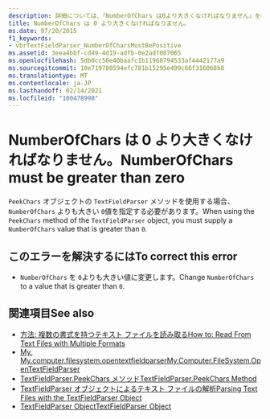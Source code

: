 ```yaml
---
description: 詳細については、「NumberOfChars は0より大きくなければなりません」を参照してください。
title: NumberOfChars は 0 より大きくなければなりません。
ms.date: 07/20/2015
f1_keywords:
- vbrTextFieldParser_NumberOfCharsMustBePositive
ms.assetid: 3eea4bbf-cd49-4d19-adfb-0e2adf087065
ms.openlocfilehash: 5db0cc50e40baafc1b11968794533af4442177a9
ms.sourcegitcommit: 10e719780594efc781b15295e499c66f316068b8
ms.translationtype: MT
ms.contentlocale: ja-JP
ms.lasthandoff: 02/14/2021
ms.locfileid: "100478998"
---
```

# <a name="numberofchars-must-be-greater-than-zero"></a><span data-ttu-id="85e6c-103">NumberOfChars は 0 より大きくなければなりません。</span><span class="sxs-lookup"><span data-stu-id="85e6c-103">NumberOfChars must be greater than zero</span></span>

<span data-ttu-id="85e6c-104">`PeekChars` オブジェクトの `TextFieldParser` メソッドを使用する場合、 `NumberOfChars` よりも大きい `0`値を指定する必要があります。</span><span class="sxs-lookup"><span data-stu-id="85e6c-104">When using the `PeekChars` method of the `TextFieldParser` object, you must supply a `NumberOfChars` value that is greater than `0`.</span></span>  
  
## <a name="to-correct-this-error"></a><span data-ttu-id="85e6c-105">このエラーを解決するには</span><span class="sxs-lookup"><span data-stu-id="85e6c-105">To correct this error</span></span>  
  
- <span data-ttu-id="85e6c-106">`NumberOfChars` を `0`よりも大きい値に変更します。</span><span class="sxs-lookup"><span data-stu-id="85e6c-106">Change `NumberOfChars` to a value that is greater than `0`.</span></span>  
  
## <a name="see-also"></a><span data-ttu-id="85e6c-107">関連項目</span><span class="sxs-lookup"><span data-stu-id="85e6c-107">See also</span></span>

- [<span data-ttu-id="85e6c-108">方法: 複数の書式を持つテキスト ファイルを読み取る</span><span class="sxs-lookup"><span data-stu-id="85e6c-108">How to: Read From Text Files with Multiple Formats</span></span>](../developing-apps/programming/drives-directories-files/how-to-read-from-text-files-with-multiple-formats.md)
- [<span data-ttu-id="85e6c-109">My. My.computer.filesystem.opentextfieldparser</span><span class="sxs-lookup"><span data-stu-id="85e6c-109">My.Computer.FileSystem.OpenTextFieldParser</span></span>](xref:Microsoft.VisualBasic.FileIO.FileSystem.OpenTextFieldParser%2A)
- [<span data-ttu-id="85e6c-110">TextFieldParser.PeekChars メソッド</span><span class="sxs-lookup"><span data-stu-id="85e6c-110">TextFieldParser.PeekChars Method</span></span>](xref:Microsoft.VisualBasic.FileIO.TextFieldParser.PeekChars%2A)
- [<span data-ttu-id="85e6c-111">TextFieldParser オブジェクトによるテキスト ファイルの解析</span><span class="sxs-lookup"><span data-stu-id="85e6c-111">Parsing Text Files with the TextFieldParser Object</span></span>](../developing-apps/programming/drives-directories-files/parsing-text-files-with-the-textfieldparser-object.md)
- [<span data-ttu-id="85e6c-112">TextFieldParser Object</span><span class="sxs-lookup"><span data-stu-id="85e6c-112">TextFieldParser Object</span></span>](../language-reference/objects/textfieldparser-object.md)
